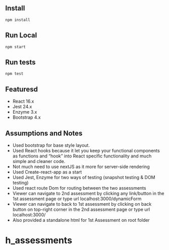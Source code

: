
## Install

`npm install`

## Run Local

`npm start`

## Run tests

`npm test`

## Featuresd

-   React 16.x
-   Jest 24.x
-   Enzyme 3.x
-   Bootstrap 4.x

## Assumptions and Notes

- Used bootstrap for base style layout.
- Used React hooks because it let you keep your functional components as functions and “hook” into React specific functionality and much simple and cleaner code.
- Not much need to use nextJS as it more for server-side rendering 
- Used Create-react-app as a start
- Used Jest, Enzyme for two ways of testing (snapshot testing & DOM testing) 
- Used react route Dom for routing between the two assessments
- Viewer can navigate to 2nd assessment by clicking any link/button in the 1st assessment page or type url localhost:3000/dynamicForm
- Viewer can navigate to back to 1st assessment by clicking on back button on top-right corner in the 2nd assessment page or type url localhost:3000/
- Also provided a standalone html for 1st Assessment on root folder
# h_assessments
